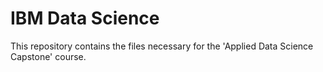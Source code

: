 # IBM Data Science
This repository contains the files necessary for the 'Applied Data Science Capstone' course.
